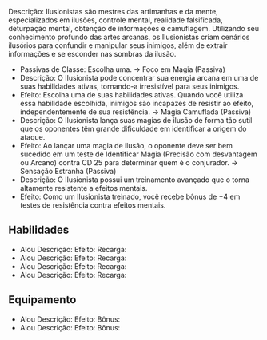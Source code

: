Descrição:
Ilusionistas são mestres das artimanhas e da mente, especializados em ilusões, controle mental, realidade falsificada, deturpação mental, obtenção de informações e camuflagem. Utilizando seu conhecimento profundo das artes arcanas, os Ilusionistas criam cenários ilusórios para confundir e manipular seus inimigos, além de extrair informações e se esconder nas sombras da ilusão.
- Passivas de Classe: Escolha uma.
-> Foco em Magia (Passiva)
- Descrição: O Ilusionista pode concentrar sua energia arcana em uma de suas habilidades ativas, tornando-a irresistível para seus inimigos.
- Efeito: Escolha uma de suas habilidades ativas. Quando você utiliza essa habilidade escolhida, inimigos são incapazes de resistir ao efeito, independentemente de sua resistência.
-> Magia Camuflada (Passiva)
- Descrição: O Ilusionista lança suas magias de ilusão de forma tão sutil que os oponentes têm grande dificuldade em identificar a origem do ataque.
- Efeito: Ao lançar uma magia de ilusão, o oponente deve ser bem sucedido em um teste de Identificar Magia (Precisão com desvantagem ou Arcano) contra CD 25 para determinar quem é o conjurador.
-> Sensação Estranha (Passiva)
- Descrição: O Ilusionista possui um treinamento avançado que o torna altamente resistente a efeitos mentais.
- Efeito: Como um Ilusionista treinado, você recebe bônus de +4 em testes de resistência contra efeitos mentais.
## Habilidades
- Alou
	Descrição:
	Efeito:
	Recarga:
- Alou
	Descrição:
	Efeito:
	Recarga:
- Alou
	Descrição:
	Efeito:
	Recarga:
- Alou
	Descrição:
	Efeito:
	Recarga:
## Equipamento
- Alou
	Descrição:
	Efeito:
	Bônus:
- Alou
	Descrição:
	Efeito:
	Bônus: